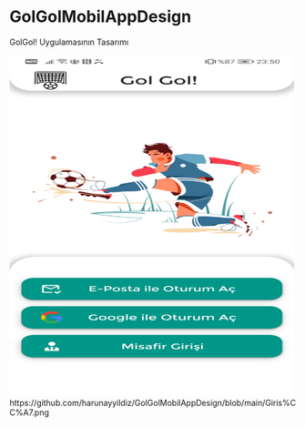 # GolGolMobilAppDesign
GolGol! Uygulamasının Tasarımı

<img src="https://github.com/harunayyildiz/GolGolMobilAppDesign/blob/main/Giris%CC%A7.png" alt="Girl in a jacket" width="500" height="600">
https://github.com/harunayyildiz/GolGolMobilAppDesign/blob/main/Giris%CC%A7.png
